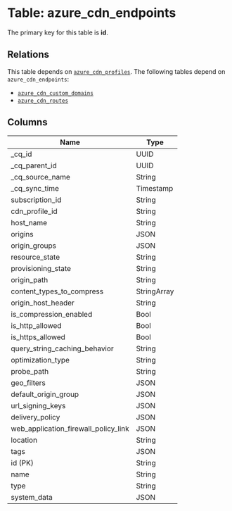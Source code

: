 # Table: azure_cdn_endpoints



The primary key for this table is **id**.

## Relations
This table depends on [`azure_cdn_profiles`](azure_cdn_profiles.md).
The following tables depend on `azure_cdn_endpoints`:
  - [`azure_cdn_custom_domains`](azure_cdn_custom_domains.md)
  - [`azure_cdn_routes`](azure_cdn_routes.md)

## Columns
| Name          | Type          |
| ------------- | ------------- |
|_cq_id|UUID|
|_cq_parent_id|UUID|
|_cq_source_name|String|
|_cq_sync_time|Timestamp|
|subscription_id|String|
|cdn_profile_id|String|
|host_name|String|
|origins|JSON|
|origin_groups|JSON|
|resource_state|String|
|provisioning_state|String|
|origin_path|String|
|content_types_to_compress|StringArray|
|origin_host_header|String|
|is_compression_enabled|Bool|
|is_http_allowed|Bool|
|is_https_allowed|Bool|
|query_string_caching_behavior|String|
|optimization_type|String|
|probe_path|String|
|geo_filters|JSON|
|default_origin_group|JSON|
|url_signing_keys|JSON|
|delivery_policy|JSON|
|web_application_firewall_policy_link|JSON|
|location|String|
|tags|JSON|
|id (PK)|String|
|name|String|
|type|String|
|system_data|JSON|
